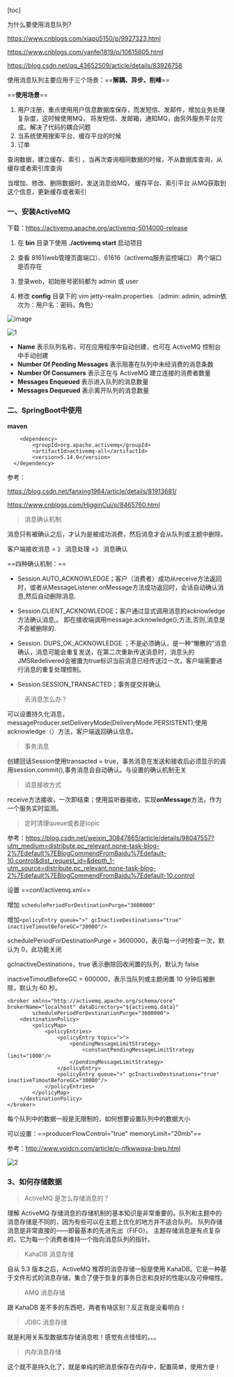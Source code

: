 [toc]

为什么要使用消息队列?

https://www.cnblogs.com/xiapu5150/p/9927323.html

https://www.cnblogs.com/yanfei1819/p/10615605.html

https://blog.csdn.net/qq_43652509/article/details/83926758

使用消息队列主要应用于三个场景：==**解耦、异步、削峰**==

==**使用场景**==

1. 用户注册，重点使用用户信息数据库保存，而发短信、发邮件，增加业务处理复杂度，这时候使用MQ， 将发短信、发邮箱，通知MQ，由另外服务平台完成。解决了代码的耦合问题
2.  当系统使用搜索平台、缓存平台的时候
3. 订单

查询数据，建立缓存、索引 ，当再次查询相同数据的时候，不从数据库查询，从缓存或者索引库查询

当增加、修改、删除数据时，发送消息给MQ， 缓存平台、索引平台 从MQ获取到这个信息，更新缓存或者索引

### 一、安装ActiveMQ

下载：https://activemq.apache.org/activemq-5014000-release

1. 在 **bin** 目录下使用 **./activemq start** 启动项目

2. 查看 8161(web管理页面端口）、61616（activemq服务监控端口） 两个端口是否存在

3. 登录web，初始账号密码都为 admin 或 user

4. 修改 **config** 目录下的 vim jetty-realm.properties （admin: admin, admin依次为：用户名：密码，角色）

![image](https://file-ykq.oss-cn-shanghai.aliyuncs.com/img/20210531211123.png)

![1](https://file-ykq.oss-cn-shanghai.aliyuncs.com/img/20210531211138.png)

- **Name** 表示队列名称，可在应用程序中自动创建，也可在 ActiveMQ 控制台中手动创建
- **Number Of Pending Messages** 表示阻塞在队列中未经消费的消息条数
- **Number Of Consumers** 表示正在与 ActiveMQ 建立连接的消费者数量
- **Messages Enqueued** 表示进入队列的消息数量
- **Messages Dequeued** 表示离开队列的消息数量

### 二、SpringBoot中使用

**maven**

```shell
 	<dependency>
  		<groupId>org.apache.activemq</groupId>
  		<artifactId>activemq-all</artifactId>
  		<version>5.14.0</version>
  </dependency>
```

参考：

https://blog.csdn.net/fanxing1964/article/details/81913681/

https://www.cnblogs.com/HigginCui/p/8465760.html

> 消息确认机制

消息只有被确认之后，才认为是被成功消费，然后消息才会从队列或主题中删除。

客户端接收消息 = 》 消息处理 =》 消息确认

==四种确认机制：==

* Session.AUTO_ACKNOWLEDGE；客户（消费者）成功从receive方法返回时，或者从MessageListener.onMessage方法成功返回时，会话自动确认消息,然后自动删除消息.

* Session.CLIENT_ACKNOWLEDGE；客户通过显式调用消息的acknowledge方法确认消息,。 即在接收端调用message.acknowledge();方法,否则,消息是不会被删除的.

* Session. DUPS_OK_ACKNOWLEDGE ；不是必须确认，是一种“懒散的”消息确认，消息可能会重复发送，在第二次重新传送消息时，消息头的JMSRedelivered会被置为true标识当前消息已经传送过一次，客户端需要进行消息的重复处理控制。

* Session.SESSION_TRANSACTED；事务提交并确认

> 丢消息怎么办？

可以设置持久化消息，messageProducer.setDeliveryMode(DeliveryMode.PERSISTENT);使用acknowledge（）方法，客户端返回确认信息。

>  事务消息

创建回话Session使用transacted = true，事务消息在发送和接收后必须显示的调用session.commit(),事务消息会自动确认。与设置的确认机制无关

> 消息接收方式

receive方法接收，一次即结束；使用监听器接收，实现**onMessage**方法，作为一个服务实时监测。

> 定时清理queue或者是topic

参考：https://blog.csdn.net/weixin_30847865/article/details/98047557?utm_medium=distribute.pc_relevant.none-task-blog-2%7Edefault%7EBlogCommendFromBaidu%7Edefault-10.control&dist_request_id=&depth_1-utm_source=distribute.pc_relevant.none-task-blog-2%7Edefault%7EBlogCommendFromBaidu%7Edefault-10.control

设置 ==conf/activemq.xml==

增加 `schedulePeriodForDestinationPurge="3600000"`

增加`<policyEntry queue=">" gcInactiveDestinations="true" inactiveTimoutBeforeGC="30000"/>`

schedulePeriodForDestinationPurge = 3600000，表示每一小时检查一次，默认为 0，此功能关闭

gcInactiveDestinations，true 表示删除回收闲置的队列，默认为 false

inactiveTimoutBeforeGC = 600000，表示当队列或主题闲置 10 分钟后被删除，默认为 60 秒。

```shell
<broker xmlns="http://activemq.apache.org/schema/core" brokerName="localhost" dataDirectory="${activemq.data}" 
        schedulePeriodForDestinationPurge="3600000">
    <destinationPolicy>
        <policyMap>
            <policyEntries>
                <policyEntry topic=">">
                    <pendingMessageLimitStrategy>
                        <constantPendingMessageLimitStrategy limit="1000"/>
                    </pendingMessageLimitStrategy>
                </policyEntry>
                <policyEntry queue=">" gcInactiveDestinations="true" inactiveTimoutBeforeGC="30000"/>
            </policyEntries>
        </policyMap>
    </destinationPolicy>    
</broker>
```

每个队列中的数据一般是无限制的，如何想要设置队列中的数据大小

可以设置：==producerFlowControl="true" memoryLimit="20mb"==

参考：http://www.voidcn.com/article/p-nfkwwqva-bwp.html

![2](https://file-ykq.oss-cn-shanghai.aliyuncs.com/img/20210531211906.png)

### 3、如何存储数据

> ActiveMQ 是怎么存储消息的？

理解 ActiveMQ 存储消息的存储机制的基本知识是非常重要的。队列和主题中的消息存储是不同的，因为有些可以在主题上优化的地方并不适合队列。
队列存储消息是非常直接的——即最基本的先进先出（FIFO）。
主题存储消息是有点复杂的，它为每一个消费者维持一个指向消息队列的指针。

> KahaDB 消息存储

自从 5.3 版本之后，ActiveMQ 推荐的消息存储一般是使用 KahaDB。它是一种基于文件形式的消息存储，集合了便于恢复的事务日志和良好的性能以及可伸缩性。

> AMQ 消息存储

跟 KahaDB 差不多的东西吧，两者有啥区别？反正我是没看明白！

> JDBC 消息存储

就是利用关系型数据库存储消息啦！感觉有点怪怪的。。。

> 内存消息存储

这个就不是持久化了，就是单纯的把消息保存在内存中，配置简单，使用方便！







